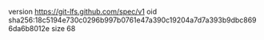 version https://git-lfs.github.com/spec/v1
oid sha256:18c5194e730c0296b997b0761e47a390c19204a7d7a393b9dbc8696da6b8012e
size 68
